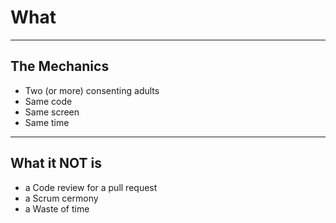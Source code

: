 <h1 class="r-fit-text">What</h1>

---

## The Mechanics

- Two (or more) consenting adults
- Same code
- Same screen
- Same time

---

## What it **NOT** is

- a Code review for a pull request
- a Scrum cermony
- a Waste of time
